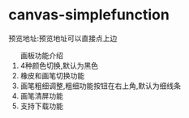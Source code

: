 # canvas-simplefunction
预览地址:预览地址可以直接点上边

<ol>画板功能介绍
<li>4种颜色切换,默认为黑色</li>
<li>橡皮和画笔切换功能</li>
<li>画笔粗细调整,粗细功能按钮在右上角,默认为细线条</li>
<li>画笔清屏功能</li>
<li>支持下载功能</li>
<ol>

